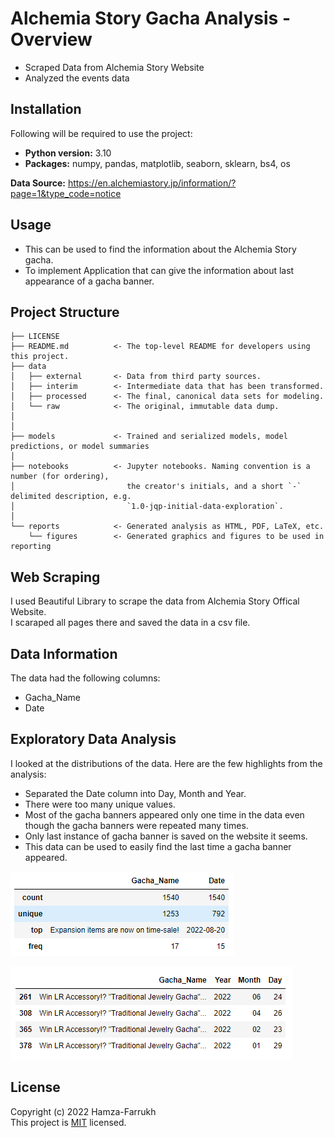 Alchemia Story Gacha Analysis - Overview
========================================
- Scraped Data from Alchemia Story Website
- Analyzed the events data

Installation
------------
Following will be required to use the project:
- **Python version:** 3.10   
- **Packages:** numpy, pandas, matplotlib, seaborn, sklearn, bs4, os   

**Data Source:** https://en.alchemiastory.jp/information/?page=1&type_code=notice

Usage
-----
- This can be used to find the information about the Alchemia Story gacha.
- To implement Application that can give the information about last appearance of a gacha banner.

Project Structure
-----------------

    ├── LICENSE
    ├── README.md          <- The top-level README for developers using this project.
    ├── data
    │   ├── external       <- Data from third party sources.
    │   ├── interim        <- Intermediate data that has been transformed.
    │   ├── processed      <- The final, canonical data sets for modeling.
    │   └── raw            <- The original, immutable data dump.
    │
    │
    ├── models             <- Trained and serialized models, model predictions, or model summaries
    │
    ├── notebooks          <- Jupyter notebooks. Naming convention is a number (for ordering),
    │                         the creator's initials, and a short `-` delimited description, e.g.
    │                         `1.0-jqp-initial-data-exploration`.
    │
    └── reports            <- Generated analysis as HTML, PDF, LaTeX, etc.
        └── figures        <- Generated graphics and figures to be used in reporting

Web Scraping
------------
I used Beautiful Library to scrape the data from Alchemia Story Offical Website.    
I scaraped all pages there and saved the data in a csv file.

Data Information
----------------
The data had the following columns:   
- Gacha_Name
- Date

Exploratory Data Analysis 
-------------------------
I looked at the distributions of the data. Here are the few highlights from the analysis:

- Separated the Date column into Day, Month and Year.
- There were too many unique values.
- Most of the gacha banners appeared only one time in the data even though the gacha banners were repeated many times.
- Only last instance of gacha banner is saved on the website it seems.
- This data can be used to easily find the last time a gacha banner appeared.

![alt text](reports/figures/description.png "Description")

![alt text](reports/figures/lr_accessory_info.png "LR Accessory")

License
-------
Copyright (c) 2022 Hamza-Farrukh   
This project is [MIT](LICENCE "LICENSE") licensed.
